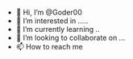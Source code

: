 - 👋 Hi, I’m @Goder00
- 👀 I’m interested in .....
- 🌱 I’m currently learning ..
- 💞️ I’m looking to collaborate on ...
- 📫 How to reach me
